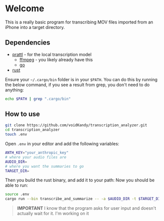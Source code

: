 # Welcome
This is a really basic program for transcribing MOV files imported from an iPhone into a target directory.

## Dependencies
+ [prattl](https://prattl.co/) - for the local transcription model
    - [ffmpeg](https://ffmpeg.org/) - you likely already have this
    - [go](https://go.dev/)
+ [rust](https://www.rust-lang.org/)

Ensure your `~/.cargo/bin` folder is in your `$PATH`.
You can do this by running the below command, if you see a result from grep, you don't need to do anything:
```bash
echo $PATH | grep ".cargo/bin"
```

## How to use
```bash
git clone https://github.com/voidKandy/transcription_analyzer.git
cd transcription_analyzer
touch .env
```
Open `.env` in your editor and add the following variables: 
```bash
ANTH_KEY="your_anthropic_key"
# where your audio files are
AUDIO_DIR=
# where you want the summaries to go
TARGET_DIR=
```
Then you build the rust binary, and add it to your path:
Now you should be able to run:
```bash
source .env
cargo run --bin transcribe_and_summarize -- -a $AUDIO_DIR -t $TARGET_DIR
```

> **IMPORTANT**
> I know that the program asks for user input and doesn't actually wait for it. I'm working on it

